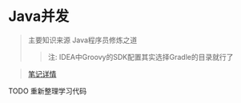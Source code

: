 # Java并发
> 主要知识来源 Java程序员修炼之道
>> 注: IDEA中Groovy的SDK配置其实选择Gradle的目录就行了

> [笔记详情](https://github.com/Kuangcp/Notes/blob/master/Java/AdvancedLearning/Concurrents.md)

TODO 重新整理学习代码